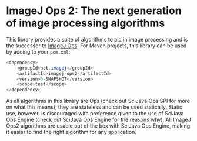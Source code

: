 # ImageJ Ops 2: The next generation of image processing algorithms

This library provides a suite of algorithms to aid in image processing and is the successor to [ImageJ Ops](https://github.com/imagej/imagej-ops). For Maven projects, this library can be used by adding to your `pom.xml`:

```java
<dependency>
	<groupId>net.imagej</groupId>
	<artifactId>imagej-ops2</artifactId>
	<version>0-SNAPSHOT</version>
	<scope>test</scope>
</dependency>
```

As all algorithms in this library are Ops (check out SciJava Ops SPI for more on what this means), they are stateless and can be used statically. Static use, however, is discouraged with preference given to the use of SciJava Ops Engine (check out SciJava Ops Engine for the reasons why). All ImageJ Ops2 algorithms are usable out of the box with SciJava Ops Engine, making it easier to find the right algorithm for any application.